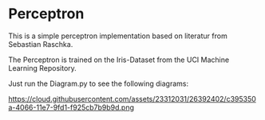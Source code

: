 # Perceptron
This is a simple perceptron implementation based on literatur from Sebastian Raschka.

The Perceptron is trained on the Iris-Dataset from the UCI Machine Learning Repository.

Just run the Diagram.py to see the following diagrams:

https://cloud.githubusercontent.com/assets/23312031/26392402/c395350a-4066-11e7-9fd1-f925cb7b9b9d.png
